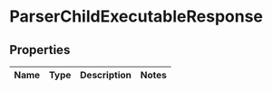 # ParserChildExecutableResponse

## Properties
Name | Type | Description | Notes
------------ | ------------- | ------------- | -------------
